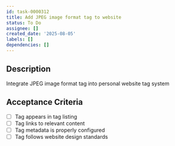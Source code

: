 ```yaml
---
id: task-0000312
title: Add JPEG image format tag to website
status: To Do
assignee: []
created_date: '2025-08-05'
labels: []
dependencies: []
---
```


## Description

Integrate JPEG image format tag into personal website tag system

## Acceptance Criteria

- [ ] Tag appears in tag listing
- [ ] Tag links to relevant content
- [ ] Tag metadata is properly configured
- [ ] Tag follows website design standards
